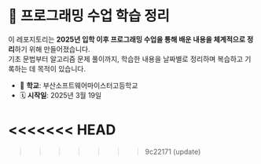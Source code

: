 # 📘 프로그래밍 수업 학습 정리

이 레포지토리는 **2025년 입학 이후 프로그래밍 수업을 통해 배운 내용을 체계적으로 정리**하기 위해 만들어졌습니다.  
기초 문법부터 알고리즘 문제 풀이까지, 학습한 내용을 날짜별로 정리하며 복습하고 기록하는 데 목적이 있습니다.

- 🏫 **학교**: 부산소프트웨어마이스터고등학교
- 🗓️ **시작일**: 2025년 3월 19일

<<<<<<< HEAD
=======

>>>>>>> 9c22171 (update)
